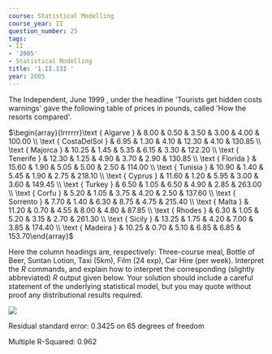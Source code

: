 ```yaml
---
course: Statistical Modelling
course_year: II
question_number: 25
tags:
- II
- '2005'
- Statistical Modelling
title: '1.II.13I '
year: 2005
---
```



The Independent, June 1999 , under the headline 'Tourists get hidden costs warnings' gave the following table of prices in pounds, called 'How the resorts compared'.

$\begin{array}{lrrrrrr}\text { Algarve } & 8.00 & 0.50 & 3.50 & 3.00 & 4.00 & 100.00 \\ \text { CostaDelSol } & 6.95 & 1.30 & 4.10 & 12.30 & 4.10 & 130.85 \\ \text { Majorca } & 10.25 & 1.45 & 5.35 & 6.15 & 3.30 & 122.20 \\ \text { Tenerife } & 12.30 & 1.25 & 4.90 & 3.70 & 2.90 & 130.85 \\ \text { Florida } & 15.60 & 1.90 & 5.05 & 5.00 & 2.50 & 114.00 \\ \text { Tunisia } & 10.90 & 1.40 & 5.45 & 1.90 & 2.75 & 218.10 \\ \text { Cyprus } & 11.60 & 1.20 & 5.95 & 3.00 & 3.60 & 149.45 \\ \text { Turkey } & 6.50 & 1.05 & 6.50 & 4.90 & 2.85 & 263.00 \\ \text { Corfu } & 5.20 & 1.05 & 3.75 & 4.20 & 2.50 & 137.60 \\ \text { Sorrento } & 7.70 & 1.40 & 6.30 & 8.75 & 4.75 & 215.40 \\ \text { Malta } & 11.20 & 0.70 & 4.55 & 8.00 & 4.80 & 87.85 \\ \text { Rhodes } & 6.30 & 1.05 & 5.20 & 3.15 & 2.70 & 261.30 \\ \text { Sicily } & 13.25 & 1.75 & 4.20 & 7.00 & 3.85 & 174.40 \\ \text { Madeira } & 10.25 & 0.70 & 5.10 & 6.85 & 6.85 & 153.70\end{array}$

Here the column headings are, respectively: Three-course meal, Bottle of Beer, Suntan Lotion, Taxi (5km), Film (24 exp), Car Hire (per week). Interpret the $R$ commands, and explain how to interpret the corresponding (slightly abbreviated) $R$ output given below. Your solution should include a careful statement of the underlying statistical model, but you may quote without proof any distributional results required.

![](https://cdn.mathpix.com/cropped/2022_04_28_bec8fd385956b4ea76a6g-11.jpg?height=169&width=655&top_left_y=356&top_left_x=222)

Residual standard error: $0.3425$ on 65 degrees of freedom

Multiple R-Squared: $0.962$